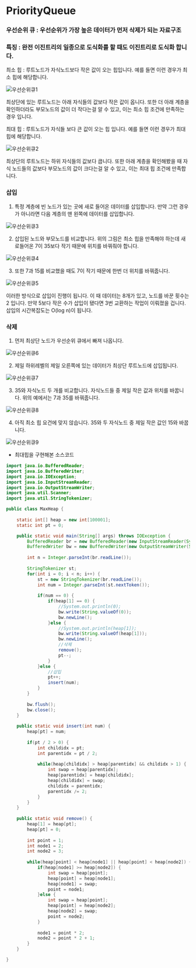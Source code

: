 # PriorityQueue

### 우선순위 큐 : 우선순위가 가장 높은 데이터가 먼저 삭제가 되는 자료구조

### 특징 : 완전 이진트리의 일종으로 도식화를 할 때도 이진트리로 도식화 합니다.

최소 힙 : 루트노드가 자식노드보다 작은 값이 오는 힙입니다.
예를 들면 이런 경우가 최소 힙에 해당합니다.

![우선순위큐1](https://user-images.githubusercontent.com/68115246/123584456-5adc4100-d81c-11eb-9466-30a017722ef0.png)

최상단에 있는 루트노드는 아래 자식들의 값보다 작은 값이 옵니다. 또한 더 아래 계층을 확인하더라도 부모노드의 값이 더 작다는걸 알 수 있고, 이는 최소 힙 조건에 만족하는 경우 입니다.

최대 힙 : 루트노드가 자식들 보다 큰 값이 오는 힙 입니다.
예를 들면 이런 경우가 최대 힙에 해당합니다.

![우선순위큐2](https://user-images.githubusercontent.com/68115246/123584464-5ca60480-d81c-11eb-9681-54f193ed2b2c.png)

최상단의 루트노드는 하위 자식들의 값보다 큽니다. 또한 아래 계층을 확인해봤을 때 자식 노드들의 값보다 부모노드의 값이 크다는걸 알 수 있고, 이는 최대 힙 조건에 만족합니다.

### 삽입

1. 특정 계층에 빈 노드가 있는 곳에 새로 들어온 데이터를 삽입합니다. 만약 그런 경우가 아니라면 다음 계층의 맨 왼쪽에 데이터를 삽입합니다.

![우선순위큐3](https://user-images.githubusercontent.com/68115246/123584467-5dd73180-d81c-11eb-9701-46de347a4d13.png)

2. 삽입된 노드와 부모노드를 비교합니다. 위의 그림은 최소 힙을 만족해야 하는데 새로들어온 7이 35보다 작기 때문에 위치를 바꿔줘야 합니다.

![우선순위큐4](https://user-images.githubusercontent.com/68115246/123584469-5fa0f500-d81c-11eb-95a3-2a0e3c025623.png)

3. 또한 7과 15를 비교했을 때도 7이 작기 때문에 한번 더 위치를 바꿔줍니다.

![우선순위큐5](https://user-images.githubusercontent.com/68115246/123584478-63347c00-d81c-11eb-9482-389610a9b625.png)

이러한 방식으로 삽입이 진행이 됩니다. 이 때 데이터는 8개가 있고, 노드를 바꾼 횟수는 2 입니다. 만약 5보다 작은 수가 삽입이 됐다면 3번 교환하는 작업이 이뤄졌을 겁니다. 삽입의 시간복잡도는 O(log n)이 됩니다.

### 삭제

1. 먼저 최상단 노드가 우선순위 큐에서 빠져 나옵니다.

![우선순위큐6](https://user-images.githubusercontent.com/68115246/123584481-662f6c80-d81c-11eb-80a6-4f0f9bdfa4e2.png)

2. 제일 하위레벨의 제일 오른쪽에 있는 데이터가 최상단 루트노드에 삽입됩니다.

![우선순위큐7](https://user-images.githubusercontent.com/68115246/123584484-67f93000-d81c-11eb-9db7-934e0b96b8f0.png)

3. 35와 자식노드 두 개를 비교합니다. 자식노드들 중 제일 작은 값과 위치를 바꿉니다. 위의 예에서는 7과 35를 바꿔줍니다.

![우선순위큐8](https://user-images.githubusercontent.com/68115246/123584489-69c2f380-d81c-11eb-9fef-4ef8104a202b.png)

4. 아직 최소 힙 요건에 맞지 않습니다. 35와 두 자식노드 중 제일 작은 값인 15와 바꿉니다.

![우선순위큐9](https://user-images.githubusercontent.com/68115246/123584500-6cbde400-d81c-11eb-8d78-d9c04bc4b415.png)

- 최대힙을 구현해본 소스코드

```java
import java.io.BufferedReader;
import java.io.BufferedWriter;
import java.io.IOException;
import java.io.InputStreamReader;
import java.io.OutputStreamWriter;
import java.util.Scanner;
import java.util.StringTokenizer;

public class MaxHeap {
	
	static int[] heap = new int[100001];
	static int pt = 0;

	public static void main(String[] args) throws IOException {
		BufferedReader br = new BufferedReader(new InputStreamReader(System.in));
		BufferedWriter bw = new BufferedWriter(new OutputStreamWriter(System.out));
		
		int n = Integer.parseInt(br.readLine());
		
		StringTokenizer st;
		for(int i = 0; i < n; i++) {
			st = new StringTokenizer(br.readLine());
			int num = Integer.parseInt(st.nextToken());
			
			if(num == 0) {
				if(heap[1] == 0) {
					//System.out.println(0);
					bw.write(String.valueOf(0));
					bw.newLine();
				}else {
					//System.out.println(heap[1]);
					bw.write(String.valueOf(heap[1]));
					bw.newLine();
					//삭제
					remove();
					pt--;
				}
			}else {
				//삽입
				pt++;
				insert(num);
			}
		}
		
		bw.flush();
		bw.close();
	}
	
	public static void insert(int num) {
		heap[pt] = num;
		
		if(pt / 2 > 0) {
			int childidx = pt;
			int parentidx = pt / 2;
			
			while(heap[childidx] > heap[parentidx] && childidx > 1) {
				int swap = heap[parentidx];
				heap[parentidx] = heap[childidx];
				heap[childidx] = swap;
				childidx = parentidx;
				parentidx /= 2;
			}
		}
	}
	
	public static void remove() {
		heap[1] = heap[pt];
		heap[pt] = 0;
		
		int point = 1;
		int node1 = 2;
		int node2 = 3;
		
		while(heap[point] < heap[node1] || heap[point] < heap[node2]) {//두 자식노드중 하나라도 크면 실행
			if(heap[node1] >= heap[node2]) {
				int swap = heap[point];
				heap[point] = heap[node1];
				heap[node1] = swap;
				point = node1;
			}else {
				int swap = heap[point];
				heap[point] = heap[node2];
				heap[node2] = swap;
				point = node2;
			}
			
			node1 = point * 2;
			node2 = point * 2 + 1;
		}
	}

}
```
